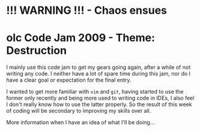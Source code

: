 # !!! WARNING !!! - Chaos ensues

# olc Code Jam 2009 - Theme: Destruction

I mainly use this code jam to get my gears going again, after a while of 
not writing any code. I neither have a lot of spare time during this jam,
nor do I have a clear goal or expectation for the final entry.

I wanted to get more familiar with ``vim`` and ``git``, having started to
use the former only recently and being more used to writing code in IDEs,
 I also feel I don't really know how to use the latter properly. So the
result of this week of coding will be secondary to improving my skills
over all.

More information when I have an idea of what I'll be doing...
